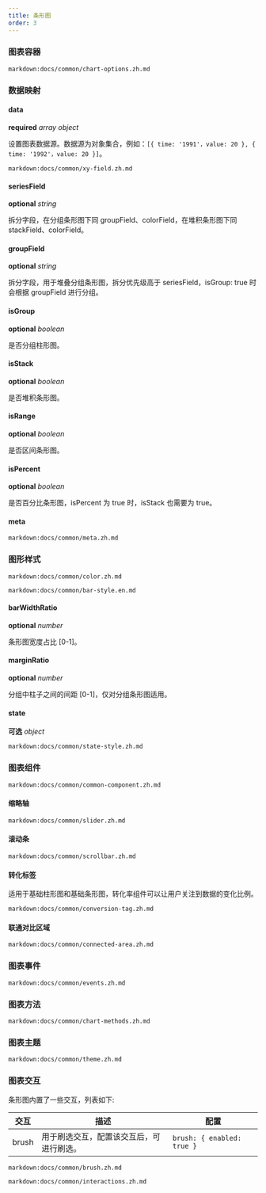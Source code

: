 ```yaml
---
title: 条形图
order: 3
---
```


### 图表容器

`markdown:docs/common/chart-options.zh.md`

### 数据映射

#### data

<description>**required** _array object_</description>

设置图表数据源。数据源为对象集合，例如：`[{ time: '1991'，value: 20 }, { time: '1992'，value: 20 }]`。

`markdown:docs/common/xy-field.zh.md`

#### seriesField

<description>**optional** _string_</description>

拆分字段，在分组条形图下同 groupField、colorField，在堆积条形图下同 stackField、colorField。

#### groupField

<description>**optional** _string_</description>

拆分字段，用于堆叠分组条形图，拆分优先级高于 seriesField，isGroup: true 时会根据 groupField 进行分组。

#### isGroup

<description>**optional** _boolean_</description>

是否分组柱形图。

#### isStack

<description>**optional** _boolean_</description>

是否堆积条形图。

#### isRange

<description>**optional** _boolean_</description>

是否区间条形图。

#### isPercent

<description>**optional** _boolean_</description>

是否百分比条形图，isPercent 为 true 时，isStack 也需要为 true。

#### meta

`markdown:docs/common/meta.zh.md`

### 图形样式

`markdown:docs/common/color.zh.md`

`markdown:docs/common/bar-style.en.md`

#### barWidthRatio

<description>**optional** _number_</description>

条形图宽度占比 [0-1]。

#### marginRatio

<description>**optional** _number_</description>

分组中柱子之间的间距 [0-1]，仅对分组条形图适用。

#### state

<description>**可选** _object_</description>

`markdown:docs/common/state-style.zh.md`

### 图表组件

`markdown:docs/common/common-component.zh.md`

#### 缩略轴

`markdown:docs/common/slider.zh.md`

#### 滚动条

`markdown:docs/common/scrollbar.zh.md`

#### 转化标签

适用于基础柱形图和基础条形图，转化率组件可以让用户关注到数据的变化比例。

`markdown:docs/common/conversion-tag.zh.md`

#### 联通对比区域

`markdown:docs/common/connected-area.zh.md`

### 图表事件

`markdown:docs/common/events.zh.md`

### 图表方法

`markdown:docs/common/chart-methods.zh.md`

### 图表主题

`markdown:docs/common/theme.zh.md`

### 图表交互

条形图内置了一些交互，列表如下:

| 交互       | 描述                                     | 配置                           |
| ----------- | ---------------------------------------- | ------------------------------ |
| brush | 用于刷选交互，配置该交互后，可进行刷选。 | `brush: { enabled: true }` |

`markdown:docs/common/brush.zh.md`

`markdown:docs/common/interactions.zh.md`
